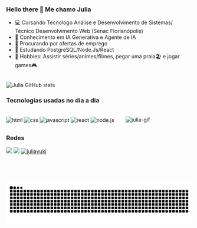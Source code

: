 ### Hello there 🖖 Me chamo Julia 

- 💻 Cursando Tecnologo Análise e Desenvolvimento de Sistemas/ Técnico Desenvolvimento Web (Senac Florianópolis)
- 🤖 Conhecimento em IA Generativa e Agente de IA
- 🔎 Procurando por ofertas de emprego
- 📖 Estudando PostgreSQL/Node.Js/React
- 👾 Hobbies: Assistir séries/animes/filmes, pegar uma praia🏖️ e jogar games🎮



 </br>![Julia GitHub stats](https://github-readme-stats.vercel.app/api?username=JuliaYuki&show_icons=true&theme=tokyonight)

### Tecnologias usadas no dia a dia
<div style="display: inline_block"><br>
  <img align="center" alt="html" height="50" width="60" src="https://cdn.jsdelivr.net/gh/devicons/devicon@latest/icons/html5/html5-original.svg" />
  <img align="center" alt="css" height="50" width="60" src="https://cdn.jsdelivr.net/gh/devicons/devicon@latest/icons/css3/css3-original.svg" />
  <img align="center" alt="javascript" height="50" width="60" src="https://cdn.jsdelivr.net/gh/devicons/devicon@latest/icons/javascript/javascript-plain.svg" />
  <img align="center" alt="react" height="50" width="60" src="https://cdn.jsdelivr.net/gh/devicons/devicon@latest/icons/react/react-original.svg" />
  <img align="center" alt="node.js" height="50" width="60" src="https://cdn.jsdelivr.net/gh/devicons/devicon@latest/icons/nodejs/nodejs-original-wordmark.svg" />
  <img align="right" alt="julia-gif" height="180" width="180" src="https://media1.tenor.com/m/yefR-5Wp-bsAAAAd/dandadan-jin.gif" />
  
</div>

##

### Redes
<div>
  <a href="https://www.instagram.com/julia___yuki/" target="_blank"><img src="https://skillicons.dev/icons?i=instagram" /></a>
  <a href="https://www.linkedin.com/in/julia-ribeiro-469485139/" target="_blank"><img src="https://skillicons.dev/icons?i=linkedin" /></a>
  <a href="juliayuki" target="_blank"><img alt="juliayuki" src="https://skillicons.dev/icons?i=discord" /></a>
</div>

<picture>
  <source media="(prefers-color-scheme: dark)" srcset="https://raw.githubusercontent.com/JuliaYuki/JuliaYuki/output/github-contribution-grid-snake-dark.svg">
  <source media="(prefers-color-scheme: light)" srcset="https://raw.githubusercontent.com/JuliaYuki/JuliaYuki/output/github-contribution-grid-snake.svg">
  <img alt="github contribution grid snake animation" src="https://raw.githubusercontent.com/JuliaYuki/JuliaYuki/output/github-contribution-grid-snake.svg">
</picture>
<br><br>
